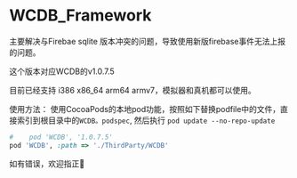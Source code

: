 # WCDB_Framework

主要解决与Firebae sqlite 版本冲突的问题，导致使用新版firebase事件无法上报的问题。

这个版本对应WCDB的v1.0.7.5

目前已经支持 i386 x86_64 arm64 armv7，模拟器和真机都可以使用。

使用方法：
使用CocoaPods的本地pod功能，按照如下替换podfile中的文件，直接索引到根目录中的`WCDB。podspec`, 然后执行 `pod update --no-repo-update`

```ruby
#    pod 'WCDB', '1.0.7.5'
pod 'WCDB', :path => './ThirdParty/WCDB'
```

如有错误，欢迎指正🤝
